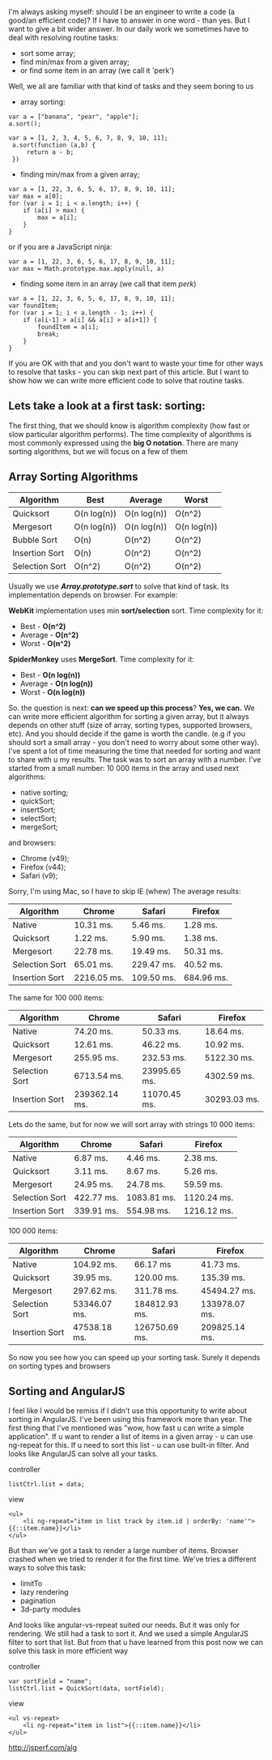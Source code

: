 I'm always asking myself: should I be an engineer to write a code (a good/an efficient code)? If I have to answer in one word - than yes. But I want to give a bit wider answer.
In our daily work we sometimes have to deal with resolving routine tasks: 

- sort some array;
- find min/max from a given array;
- or find some item in an array (we call it 'perk')

Well, we all are familiar with that kind of tasks and they seem boring to us

- array sorting:
```
var a = ["banana", "pear", "apple"];
a.sort();
```
```
var a = [1, 2, 3, 4, 5, 6, 7, 8, 9, 10, 11];
 a.sort(function (a,b) {
     return a - b;
 })
```

- finding min/max from a given array;
```
var a = [1, 22, 3, 6, 5, 6, 17, 8, 9, 10, 11];
var max = a[0];
for (var i = 1; i < a.length; i++) {
    if (a[i] > max) {
        max = a[i];
    }
}
```
or if you are a JavaScript ninja:
```
var a = [1, 22, 3, 6, 5, 6, 17, 8, 9, 10, 11];
var max = Math.prototype.max.apply(null, a)
```

- finding some item in an array (we call that item *perk*)
```
var a = [1, 22, 3, 6, 5, 6, 17, 8, 9, 10, 11];
var foundItem;
for (var i = 1; i < a.length - 1; i++) {
    if (a[i-1] > a[i] && a[i] > a[i+1]) {
        foundItem = a[i];
        break;
    }
}
```



If you are OK with that and you don't want to waste your time for other ways to resolve that tasks - you can skip next part of this article. But I want to show how we can write more efficient code to solve that routine tasks.

## Lets take a look at a first task: sorting:

The first thing, that we should know is algorithm complexity (how fast or slow particular algorithm performs). The time complexity of algorithms is most commonly expressed using the **big O notation**. There are many sorting algorithms, but we will focus on a few of them

## Array Sorting Algorithms

|  Algorithm     | Best         |  Average     |  Worst       |
|----------------|--------------|--------------|--------------|
| Quicksort      |  O(n log(n)) | O(n log(n))  |  O(n^2)      |
| Mergesort	     |  O(n log(n)) | O(n log(n))  |  O(n log(n)) |
| Bubble Sort    |  O(n)        | O(n^2)       |  O(n^2)      |
| Insertion Sort |  O(n)        | O(n^2)       |  O(n^2)      |
| Selection Sort |  O(n^2)      | O(n^2)       |  O(n^2)      |

Usually we use ***Array.prototype.sort*** to solve that kind of task. Its implementation depends on browser. For example:

**WebKit** implementation uses min **sort/selection** sort. Time complexity for it:

- Best - **O(n^2)**
- Average - **O(n^2)**
- Worst - **O(n^2)**

**SpiderMonkey** uses **MergeSort**. Time complexity for it: 

- Best - **O(n log(n))**
- Average - **O(n log(n))**
- Worst - **O(n log(n))**

So. the question is next: **can we speed up this process**?
**Yes, we can.** We can write more efficient algorithm for sorting a given array, but it always depends on other stuff (size of array, sorting types, supported browsers, etc). And you should decide if the game is worth the candle. (e.g if you should sort a small array - you don't need to worry about some other way).
I've spent a lot of time measuring the time that needed for sorting and want to share with u my results. The task was to sort an array with a number. I've started from a small number: 10 000 items in the array and used next algorithms:

- native sorting;
- quickSort;
- insertSort;
- selectSort;
- mergeSort;

and browsers:

- Chrome (v49);
- Firefox (v44);
- Safari (v9);

Sorry, I'm using Mac, so I have to skip IE (whew)
The average results:

|  Algorithm     | Chrome       |  Safari      |  Firefox     |
|----------------|--------------|--------------|--------------|
| Native         | 10.31 ms.    | 5.46 ms.     |  1.28 ms.    |
| Quicksort      | 1.22 ms.     | 5.90 ms.     |  1.38 ms.    |
| Mergesort	     | 22.78 ms.    | 19.49 ms.    |  50.31 ms.   |
| Selection Sort | 65.01 ms.    | 229.47 ms.   |  40.52 ms.   |
| Insertion Sort | 2216.05 ms.  | 109.50 ms.   |  684.96 ms.  |

The same for 100 000 items:

|  Algorithm     | Chrome       |  Safari      |  Firefox     |
|----------------|--------------|--------------|--------------|
| Native         | 74.20 ms.    | 50.33 ms.    |  18.64 ms.   |
| Quicksort      | 12.61 ms.    | 46.22 ms.    |  10.92 ms.   |
| Mergesort	     | 255.95 ms.   | 232.53 ms.   |  5122.30 ms. |
| Selection Sort | 6713.54 ms.  | 23995.65 ms. |  4302.59 ms. |
| Insertion Sort | 239362.14 ms.| 11070.45 ms. |  30293.03 ms.|


Lets do the same, but for now we will sort array with strings
10 000 items:

|  Algorithm     | Chrome       |  Safari      |  Firefox     |
|----------------|--------------|--------------|--------------|
| Native         | 6.87 ms.     | 4.46 ms.     |  2.38 ms.    |
| Quicksort      | 3.11 ms.     | 8.67 ms.     |  5.26 ms.    |
| Mergesort	     | 24.95 ms.    | 24.78 ms.    |  59.59 ms.   |
| Selection Sort | 422.77 ms.   | 1083.81 ms.  |  1120.24 ms. |
| Insertion Sort | 339.91 ms.   | 554.98 ms.   |  1216.12 ms. |

100 000 items:

|  Algorithm     | Chrome       |  Safari      |  Firefox      |
|----------------|--------------|--------------|---------------|
| Native         | 104.92 ms.   | 66.17 ms     |  41.73 ms.    |
| Quicksort      | 39.95 ms.    | 120.00 ms.   |  135.39 ms.   |
| Mergesort	     | 297.62 ms.   | 311.78 ms.   |  45494.27 ms. |
| Selection Sort | 53346.07 ms. | 184812.93 ms.|  133978.07 ms.|
| Insertion Sort | 47538.18 ms. | 126750.69 ms.|  209825.14 ms.|


So now you see how you can speed up your sorting task. Surely it depends on sorting types and browsers
## Sorting and AngularJS
I feel like I would be remiss if I didn't use this opportunity to write about sorting in AngularJS. I've been using this framework more than year. The first thing that I've mentioned was "wow, how fast u can write a simple application". If u want to render a list of items in a given array - u can use ng-repeat for this. If u need to sort this list - u can use built-in filter. And looks like AngularJS can solve all your tasks. 

controller
``` 
listCtrl.list = data;
```

view
```
<ul>
    <li ng-repeat="item in list track by item.id | orderBy: 'name'">{{::item.name}}</li>
</ul>
```


But than we've got a task to render a large number of items. Browser crashed when we tried to render it for the first time. We've tries a different ways to solve this task:

- limitTo
- lazy rendering
- pagination
- 3d-party modules

And looks like angular-vs-repeat suited our needs. But it was only for rendering. We still had a task to sort it. And we used a simple AngularJS filter to sort that list.
But from that u have learned from this post now we can solve this task in more efficient way

controller
```
var sortField = "name";
listCtrl.list = QuickSort(data, sortField);
```

view
```
<ul vs-repeat>
    <li ng-repeat="item in list">{{::item.name}}</li>
</ul>
```

http://jsperf.com/alg